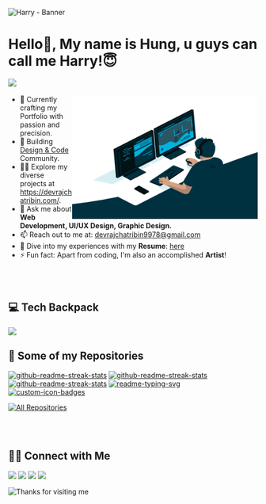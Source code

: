 <!---------------------------- Banner Image ----------------------------->
![Harry - Banner](https://user-images.githubusercontent.com/65373279/118028011-34ec0180-b380-11eb-80ce-58f1e13a1292.png)


<!---------------------------- Typewriter animation ----------------------------->
# Hello👋, My name is Hung, u guys can call me Harry!😇
![](https://readme-typing-svg.herokuapp.com?font=Montserrat&color=3EA9F5&lines=I'm+a+Software+Engineer;I'm+a+Web+Developer;I'm+a+UI%2FUX+Designer;I'm+a+Mentor;I'm+a+Graphic+Designer)


<!---------------------------- About Me ----------------------------->

<!-- <img align="right" height="250" width="375" alt="" src="https://media.giphy.com/media/SWoSkN6DxTszqIKEqv/giphy.gif" /> -->
<img align="right" alt="GIF" src="https://raw.githubusercontent.com/DevrajDC/DevrajDC/main/developer.gif" height="250" width="375" />

- 🔭 Currently crafting my Portfolio with passion and precision.
- 👯 Building [Design & Code](https://discord.gg/gM3bG4rAU5) Community.
- 👨‍💻 Explore my diverse projects at https://devrajchatribin.com/.
- 💬 Ask me about **Web Development, UI/UX Design, Graphic Design.**
- 📫 Reach out to me at: <a href="mailto:devrajchatribin9978@gmail.com">devrajchatribin9978@gmail.com</a>
- 📄 Dive into my experiences with my **Resume**: [here](https://docs.google.com/document/d/1Gt9kTDOgqljUXPw6nbJGGiKxbST5IjEY)
- ⚡ Fun fact: Apart from coding, I'm also an accomplished **Artist**!
<br>
<br>


<!---------------------------- My Skills Section ----------------------------->
## 💻 Tech Backpack

<img src="https://skillicons.dev/icons?i=html,css,js,react,angular,ts,nextjs,nodejs,expressjs,sass,tailwind,threejs,materialui,bootstrap,redux,figma,mongodb,appwrite,postgres,mysql,docker,cypress,firebase,git,github,gitlab,postman,vscode,eclipse,vercel,netlify,jenkins" align="center">
<br>


<!----------------------------- Open Source Projects --------------------------->
## 🔖 Some of my Repositories

<p align="left">
  <a href="https://github.com/DevrajDC/dc-code-screenshot"><img width="278" src="https://denvercoder1-github-readme-stats.vercel.app/api/pin/?username=DevrajDC&repo=dc-code-screenshot&theme=react&bg_color=20232a&title_color=61D9FA&icon_color=F8D866&hide_border=true&show_icons=true" alt="github-readme-streak-stats"></a>
  <a href="https://github.com/DevrajDC/aora-react-native"><img width="278" src="https://denvercoder1-github-readme-stats.vercel.app/api/pin/?username=DevrajDC&repo=aora-react-native&theme=react&bg_color=20232a&title_color=61D9FA&icon_color=F8D866&hide_border=true&show_icons=true" alt="github-readme-streak-stats"></a>
  <a href="https://github.com/DevrajDC/ochi"><img width="278" src="https://denvercoder1-github-readme-stats.vercel.app/api/pin/?username=DevrajDC&repo=ochi&theme=react&bg_color=20232a&title_color=61D9FA&icon_color=F8D866&hide_border=true&show_icons=true" alt="github-readme-streak-stats"></a>
  <a href="https://github.com/DevrajDC/resourceshub"><img width="278" src="https://denvercoder1-github-readme-stats.vercel.app/api/pin/?username=DevrajDC&repo=resourceshub&hide_border=true&bg_color=20232a&title_color=61D9FA&icon_color=F8D866&theme=react&show_icons=true" alt="readme-typing-svg"></a>
  <a href="https://github.com/Design-and-Code/Design-and-Code"><img width="278" src="https://denvercoder1-github-readme-stats.vercel.app/api/pin?username=Design-and-Code&repo=Design-and-Code&theme=react&bg_color=20232a&title_color=61D9FA&icon_color=F8D866&hide_border=true&show_icons=true" alt="custom-icon-badges"></a>
</p>
<p align="left">
  <a href="https://github.com/DevrajDC?tab=repositories"><img alt="All Repositories" title="All Repositories" src="https://custom-icon-badges.herokuapp.com/badge/-All%20Repos-2962FF?style=for-the-badge&logoColor=white&logo=repo"/></a>
</p>
<br>
<br>


<!--------------------------------- Social Links --------------------------------->
## 🤝🏻 Connect with Me

<p align="left">
<a href="mailto:devrajchatribin9978@gmail.com" style="text-decoration:none">
  <img height="30" src = "https://img.shields.io/badge/gmail-c14438?&style=for-the-badge&logo=gmail&logoColor=white">
</a>
<a href="https://www.linkedin.com/in/devraj-chatribin/" style="text-decoration:none">
  <img height="30" src="https://img.shields.io/badge/linkedin-blue.svg?&style=for-the-badge&logo=linkedin&logoColor=white" />
</a>
<a href="https://www.instagram.com/devraj_uiux/" style="text-decoration:none">
  <img height="30" src = "https://img.shields.io/badge/Instagram-%23E4405F.svg?&style=for-the-badge&logo=Instagram&logoColor=white">
</a>
<a href="https://discord.gg/gM3bG4rAU5" style="text-decoration:none">
  <img height="30" src="https://img.shields.io/badge/discord-darkblue.svg?&style=for-the-badge&logo=discord&logoColor=white" />
</a>
</p>


<!---------------------------------  Marquee Animation  ------------------------>
<img height="100" alt="Thanks for visiting me" width="100%" src="https://raw.githubusercontent.com/BrunnerLivio/brunnerlivio/master/images/marquee.svg" />
